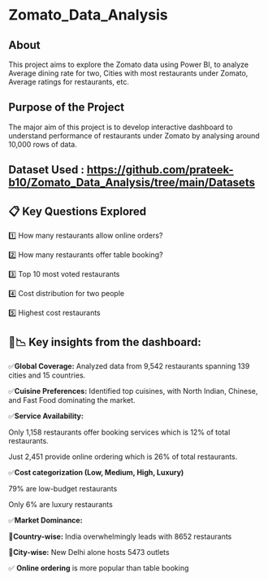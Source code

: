 # Zomato_Data_Analysis

## About
This project aims to explore the Zomato data using Power BI, to analyze Average dining rate for two, Cities with most restaurants under Zomato, Average ratings for restaurants, etc.

## Purpose of the Project
The major aim of this project is to develop interactive dashboard to understand performance of restaurants under Zomato by analysing around 10,000 rows of data.

## Dataset Used : https://github.com/prateek-b10/Zomato_Data_Analysis/tree/main/Datasets


## 📋 Key Questions Explored
1️⃣ How many restaurants allow online orders?

2️⃣ How many restaurants offer table booking?

3️⃣ Top 10 most voted restaurants

4️⃣ Cost distribution for two people

5️⃣ Highest cost restaurants

## 🔎📉 Key insights from the dashboard:

✅**Global Coverage:** Analyzed data from 9,542 restaurants spanning 139 cities and 15 countries.

✅**Cuisine Preferences:** Identified top cuisines, with North Indian, Chinese, and Fast Food dominating the market.

✅**Service Availability:**

   Only 1,158 restaurants offer booking services which is 12% of total restaurants.
   
   Just 2,451 provide online ordering which is 26% of total restaurants.

✅**Cost categorization (Low, Medium, High, Luxury)**

   79% are low-budget restaurants 
   
   Only 6% are luxury restaurants 

✅**Market Dominance:**

   📍**Country-wise:** India overwhelmingly leads with 8652 restaurants 
   
   📍**City-wise:** New Delhi alone hosts 5473 outlets

✅ **Online ordering** is more popular than table booking


